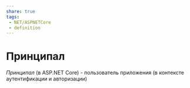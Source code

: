 ```yaml
---
share: true
tags:
 - NET/ASPNETCore
 - definition
---
```

# Принципал
*Принципал* (в ASP.NET Core) - пользователь приложения (в контексте аутентификации и авторизации)
